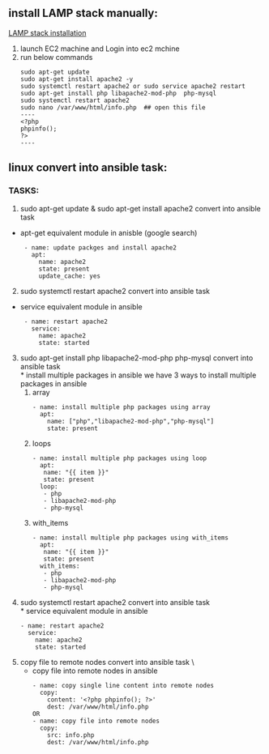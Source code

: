 ## install LAMP stack manually:
[LAMP stack installation](https://www.digitalocean.com/community/tutorials/how-to-install-linux-apache-mysql-php-lamp-stack-on-ubuntu-16-04)
1. launch EC2 machine and Login into ec2 mchine
2. run below commands 
    ```
    sudo apt-get update 
    sudo apt-get install apache2 -y
    sudo systemctl restart apache2 or sudo service apache2 restart
    sudo apt-get install php libapache2-mod-php  php-mysql
    sudo systemctl restart apache2
    sudo nano /var/www/html/info.php  ## open this file
    ----
    <?php
    phpinfo();
    ?>
    ----
    ```
## linux convert into ansible task:
### TASKS:
 1. sudo apt-get update & sudo apt-get install apache2 convert into ansible task 
   * apt-get equivalent module in anisble (google search) 
     ```
      - name: update packges and install apache2
        apt: 
          name: apache2
          state: present
          update_cache: yes
      ```
 2. sudo systemctl restart apache2 convert into ansible task  
   * service equivalent module in ansible
     ```
      - name: restart apache2
        service:
          name: apache2 
          state: started
     ```
  3. sudo apt-get install php libapache2-mod-php  php-mysql convert into ansible task \
    * install multiple packages in ansible 
     we have 3 ways to install multiple packages in ansible
     1. array
        ```
        - name: install multiple php packages using array
          apt:
            name: ["php","libapache2-mod-php","php-mysql"]
            state: present
        ```
     2. loops
        ```
        - name: install multiple php packages using loop
          apt:
           name: "{{ item }}"
           state: present
          loop:
           - php
           - libapache2-mod-php
           - php-mysql
        ```
     3. with_items
        ```
        - name: install multiple php packages using with_items
          apt:
           name: "{{ item }}"
           state: present
          with_items:
           - php
           - libapache2-mod-php
           - php-mysql
        ```
  4.  sudo systemctl restart apache2 convert into ansible task \
     * service equivalent module in ansible
       ```
       - name: restart apache2
         service:
           name: apache2 
           state: started
       ``` 
  5. copy file to remote nodes convert into ansible task \
     * copy file into remote nodes in ansible 
       ```
       - name: copy single line content into remote nodes
         copy: 
           content: '<?php phpinfo(); ?>'
           dest: /var/www/html/info.php 
       OR
       - name: copy file into remote nodes
         copy: 
           src: info.php
           dest: /var/www/html/info.php
       ```
    
